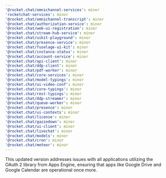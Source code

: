 ```yaml
---
'@rocket.chat/omnichannel-services': minor
'rocketchat-services': minor
'@rocket.chat/omnichannel-transcript': minor
'@rocket.chat/authorization-service': minor
'@rocket.chat/web-ui-registration': minor
'@rocket.chat/stream-hub-service': minor
'@rocket.chat/uikit-playground': minor
'@rocket.chat/presence-service': minor
'@rocket.chat/fuselage-ui-kit': minor
'@rocket.chat/instance-status': minor
'@rocket.chat/account-service': minor
'@rocket.chat/api-client': minor
'@rocket.chat/ddp-client': minor
'@rocket.chat/pdf-worker': minor
'@rocket.chat/core-services': minor
'@rocket.chat/model-typings': minor
'@rocket.chat/ui-video-conf': minor
'@rocket.chat/core-typings': minor
'@rocket.chat/rest-typings': minor
'@rocket.chat/ddp-streamer': minor
'@rocket.chat/queue-worker': minor
'@rocket.chat/presence': minor
'@rocket.chat/ui-contexts': minor
'@rocket.chat/license': minor
'@rocket.chat/gazzodown': minor
'@rocket.chat/ui-client': minor
'@rocket.chat/livechat': minor
'@rocket.chat/models': minor
'@rocket.chat/cron': minor
'@rocket.chat/meteor': minor
---
```


This updated version addresses issues with all applications utilizing the OAuth 2 library from Apps Engine, ensuring that apps like Google Drive and Google Calendar are operational once more.
